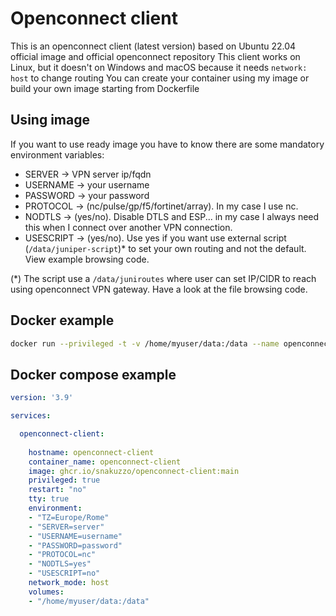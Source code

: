 # Openconnect client

This is an openconnect client (latest version) based on Ubuntu 22.04 official image and official openconnect repository
This client works on Linux, but it doesn't on Windows and macOS because it needs `network: host` to change routing
You can create your container using my image or build your own image starting from Dockerfile

## Using image

If you want to use ready image you have to know there are some mandatory environment variables:

- SERVER -> VPN server ip/fqdn
- USERNAME -> your username
- PASSWORD -> your password
- PROTOCOL -> (nc/pulse/gp/f5/fortinet/array). In my case I use nc.
- NODTLS -> (yes/no). Disable DTLS and ESP... in my case I always need this when I connect over another VPN connection.
- USESCRIPT -> (yes/no). Use yes if you want use external script (`/data/juniper-script`)* to set your own routing and not the default. View example browsing code.

(*) The script use a `/data/juniroutes` where user can set IP/CIDR to reach using openconnect VPN gateway. Have a look at the file browsing code.

## Docker example

```bash
docker run --privileged -t -v /home/myuser/data:/data --name openconnect-client -h openconnect-client -e TZ=Europe/Rome -e SERVER=server -e USERNAME=username -e PASSWORD=password -e PROTOCOL=nc -e NODTLS=yes -e USESCRIPT=no ghcr.io/snakuzzo/openconnect-client:main 
```

## Docker compose example

```yaml
version: '3.9'

services:

  openconnect-client:
  
    hostname: openconnect-client
    container_name: openconnect-client
    image: ghcr.io/snakuzzo/openconnect-client:main
    privileged: true
    restart: "no"
    tty: true
    environment:
    - "TZ=Europe/Rome"
    - "SERVER=server"
    - "USERNAME=username"
    - "PASSWORD=password"
    - "PROTOCOL=nc"
    - "NODTLS=yes"
    - "USESCRIPT=no"
    network_mode: host
    volumes:
    - "/home/myuser/data:/data"
```
